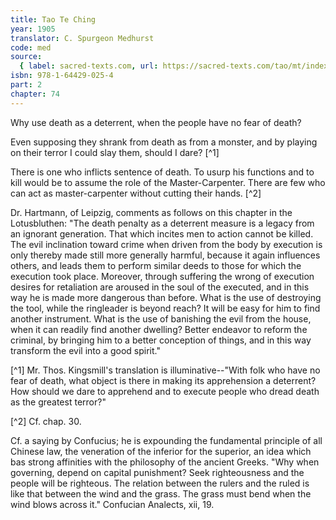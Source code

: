```yaml
---
title: Tao Te Ching
year: 1905
translator: C. Spurgeon Medhurst
code: med
source:
  { label: sacred-texts.com, url: https://sacred-texts.com/tao/mt/index.htm }
isbn: 978-1-64429-025-4
part: 2
chapter: 74
---
```


Why use death as a deterrent, when the people have no fear of death?

Even supposing they shrank from death as from a monster, and by playing on their terror I could slay them, should I dare? [^1]

There is one who inflicts sentence of death. To usurp his functions and to kill would be to assume the role of the Master-Carpenter. There are few who can act as master-carpenter without cutting their hands. [^2]

Dr. Hartmann, of Leipzig, comments as follows on this chapter in the Lotusbluthen: "The death penalty as a deterrent measure is a legacy from an ignorant generation. That which incites men to action cannot be killed. The evil inclination toward crime when driven from the body by execution is only thereby made still more generally harmful, because it again influences others, and leads them to perform similar deeds to those for which the execution took place. Moreover, through suffering the wrong of execution desires for retaliation are aroused in the soul of the executed, and in this way he is made more dangerous than before. What is the use of destroying the tool, while the ringleader is beyond reach? It will be easy for him to find another instrument. What is the use of banishing the evil from the house, when it can readily find another dwelling? Better endeavor to reform the criminal, by bringing him to a better conception of things, and in this way transform the evil into a good spirit."

[^1] Mr. Thos. Kingsmill's translation is illuminative--"With folk who have no fear of death, what object is there in making its apprehension a deterrent? How should we dare to apprehend and to execute people who dread death as the greatest terror?"

[^2] Cf. chap. 30.

Cf. a saying by Confucius; he is expounding the fundamental principle of all Chinese law, the veneration of the inferior for the superior, an idea which bas strong affinities with the philosophy of the ancient Greeks. "Why when governing, depend on capital punishment? Seek righteousness and the people will be righteous. The relation between the rulers and the ruled is like that between the wind and the grass. The grass must bend when the wind blows across it." Confucian Analects, xii, 19.
